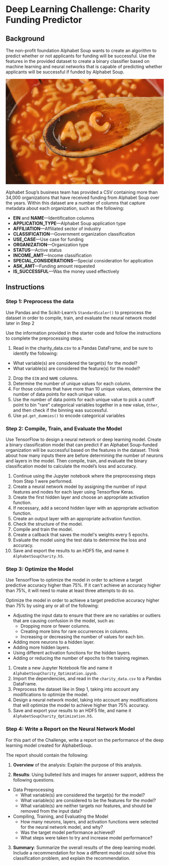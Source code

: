 # Deep Learning Challenge: Charity Funding Predictor

## Background

The non-profit foundation Alphabet Soup wants to create an algorithm to predict whether or not applicants for funding will be successful.  Use the features in the provided dataset to create a binary classifier based on machine learning and neural networks that is capable of predicting whether applicants will be successful if funded by Alphabet Soup.

![alphabet_soup](Images/alphabet_soup.png)

Alphabet Soup’s business team has provided a CSV containing more than 34,000 organizations that have received funding from Alphabet Soup over the years. Within this dataset are a number of columns that capture metadata about each organization, such as the following:

* **EIN** and **NAME**—Identification columns
* **APPLICATION_TYPE**—Alphabet Soup application type
* **AFFILIATION**—Affiliated sector of industry
* **CLASSIFICATION**—Government organization classification
* **USE_CASE**—Use case for funding
* **ORGANIZATION**—Organization type
* **STATUS**—Active status
* **INCOME_AMT**—Income classification
* **SPECIAL_CONSIDERATIONS**—Special consideration for application
* **ASK_AMT**—Funding amount requested
* **IS_SUCCESSFUL**—Was the money used effectively

## Instructions

### Step 1: Preprocess the data

Use Pandas and the Scikit-Learn’s `StandardScaler()` to preprocess the dataset in order to compile, train, and evaluate the neural network model later in Step 2

Use the information provided in the starter code and follow the instructions to complete the preprocessing steps.

1. Read in the charity_data.csv to a Pandas DataFrame, and be sure to identify the following:
  * What variable(s) are considered the target(s) for the model?
  * What variable(s) are considered the feature(s) for the model?
2. Drop the `EIN` and `NAME` columns.
3. Determine the number of unique values for each column.
4. For those columns that have more than 10 unique values, determine the number of data points for each unique value.
6. Use the number of data points for each unique value to pick a cutoff point to bin "rare" categorical variables together in a new value, `Other`, and then check if the binning was successful.
7. Use `pd.get_dummies()` to encode categorical variables

### Step 2: Compile, Train, and Evaluate the Model

Use TensorFlow to design a neural network or deep learning model.  Create a binary classification model that can predict if an Alphabet Soup–funded organization will be successful based on the features in the dataset. Think about how many inputs there are before determining the number of neurons and layers in the model. Then compile, train, and evaluate the binary classification model to calculate the model’s loss and accuracy.

1. Continue using the Jupyter notebook where the preprocessing steps from Step 1 were performed.
2. Create a neural network model by assigning the number of input features and nodes for each layer using Tensorflow Keras.
3. Create the first hidden layer and choose an appropriate activation function.
4. If necessary, add a second hidden layer with an appropriate activation function.
5. Create an output layer with an appropriate activation function.
6. Check the structure of the model.
7. Compile and train the model.
8. Create a callback that saves the model's weights every 5 epochs.
9. Evaluate the model using the test data to determine the loss and accuracy.
10. Save and export the results to an HDF5 file, and name it `AlphabetSoupCharity.h5`.

### Step 3: Optimize the Model

Use TensorFlow to optimize the model in order to achieve a target predictive accuracy higher than 75%. If it can't achieve an accuracy higher than 75%, it will need to make at least three attempts to do so.

Optimize the model in order to achieve a target predictive accuracy higher than 75% by using any or all of the following:

* Adjusting the input data to ensure that there are no variables or outliers that are causing confusion in the model, such as:
  * Dropping more or fewer columns.
  * Creating more bins for rare occurrences in columns.
  * Increasing or decreasing the number of values for each bin.
* Adding more neurons to a hidden layer.
* Adding more hidden layers.
* Using different activation functions for the hidden layers.
* Adding or reducing the number of epochs to the training regimen.

1. Create a new Jupyter Notebook file and name it `AlphabetSoupCharity_Optimzation.ipynb`.
2. Import the dependencies, and read in the `charity_data.csv` to a Pandas DataFrame.
3. Preprocess the dataset like in Step 1, taking into account any modifications to optimize the model.
4. Design a neural network model, taking into account any modifications that will optimize the model to achieve higher than 75% accuracy.
5. Save and export your results to an HDF5 file, and name it `AlphabetSoupCharity_Optimization.h5`.

### Step 4: Write a Report on the Neural Network Model

For this part of the Challenge, write a report on the performance of the deep learning model created for AlphabetSoup.

The report should contain the following:

1. **Overview** of the analysis: Explain the purpose of this analysis.

2. **Results**: Using bulleted lists and images for answer support, address the following questions.

  * Data Preprocessing
    * What variable(s) are considered the target(s) for the model?
    * What variable(s) are considered to be the features for the model?
    * What variable(s) are neither targets nor features, and should be removed from the input data?
  * Compiling, Training, and Evaluating the Model
    * How many neurons, layers, and activation functions were selected for the neural network model, and why?
    * Was the target model performance achieved?
    * What steps were taken to try and increase model performance?

3. **Summary**: Summarize the overall results of the deep learning model. Include a recommendation for how a different model could solve this classification problem, and explain the recommendation.